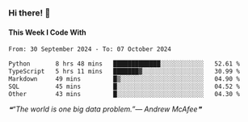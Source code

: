 ### Hi there! 👋

#### This Week I Code With
<!--START_SECTION:waka-->

```txt
From: 30 September 2024 - To: 07 October 2024

Python       8 hrs 48 mins   █████████████░░░░░░░░░░░░   52.61 %
TypeScript   5 hrs 11 mins   ███████▓░░░░░░░░░░░░░░░░░   30.99 %
Markdown     49 mins         █▒░░░░░░░░░░░░░░░░░░░░░░░   04.90 %
SQL          45 mins         █░░░░░░░░░░░░░░░░░░░░░░░░   04.52 %
Other        43 mins         █░░░░░░░░░░░░░░░░░░░░░░░░   04.30 %
```

<!--END_SECTION:waka-->

<!--STARTS_HERE_QUOTE_README-->
<i>❝“The world is one big data problem.”— Andrew McAfee❞</i>
<!--ENDS_HERE_QUOTE_README-->
